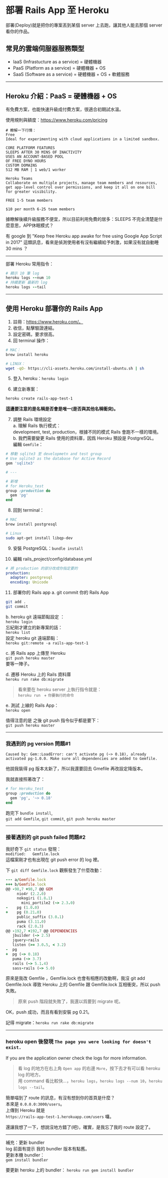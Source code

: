 # 部署 Rails App 至 Heroku
部署(Deploy)就是把你的專案丟到某個 server 上去跑，讓其他人能去那個 server 看你的作品。

## 常見的雲端伺服器服務類型
* IaaS (Infrastucture as a service) = 硬體機器
* PaaS (Platform as a service)      = 硬體機器 + OS
* SaaS (Software as a service)      = 硬體機器 + OS + 軟體服務

---
## Heroku 介紹：PaaS = 硬體機器 + OS
有免費方案，也能快速升級成付費方案，很適合初期試水溫。  

使用規則與額度：https://www.heroku.com/pricing

```
# 瞭解一下行情：
Free
Ideal for experimenting with cloud applications in a limited sandbox.

CORE PLATFORM FEATURES
SLEEPS AFTER 30 MINS OF INACTIVITY
USES AN ACCOUNT-BASED POOL
OF FREE DYNO HOURS
CUSTOM DOMAINS
512 MB RAM │ 1 web/1 worker

Heroku Teams
Collaborate on multiple projects, manage team members and resources, get app-level control over permissions, and keep it all on one bill for greater visibility.

FREE 1-5 team members

$10 per month 6-25 team members
```
據瞭解後續升級服務不便宜，所以目前利用免費的居多：SLEEPS 不完全清楚是什麼意思，APP休眠模式？

有 google 到 "Keep free Heroku app awake for free using Google App Script in 2017" 這類訊息，看來是偵測使用者有沒有繼續給予刺激，如果沒有就自動睡 30 mins ？

---
部署 Heroku 常用指令：
```rb
# 顯示 10 筆 log
heroku logs --num 10
# 持續更新 最新的 log
heroku logs --tail
```

---
## 使用 Heroku 部署你的 Rails App
1. 註冊：https://www.heroku.com/。
2. 收信，點擊驗證連結。
3. 設定密碼，要求很高。
4. 回 terminal 操作：  
```bash
# MAC：
brew install heroku
```

```bash
# LINUX：
wget -qO- https://cli-assets.heroku.com/install-ubuntu.sh | sh
```
5. 登入 heroku：`heroku login`

6. 建立新專案：
```bash
heroku create rails-app-test-1
```
**這邊要注意的是名稱是否會是唯一(是否與其他名稱衝突)。**

7. 調整 Rails 環境設定  
a. 理解 Rails 執行模式：  
development, test, production，根據不同的模式 Rails 會跑不一樣的環境。  
b. 我們需要變更 Rails 使用的資料庫，因爲 Heroku 預設是 PostgreSQL。  
編輯 `Gemfile`：
```rb
# 移動 sqlite3 至 developmetn and test group
# Use sqlite3 as the database for Active Record
gem 'sqlite3'

# ---

# 新增
# for Heroku_test
group :production do
  gem 'pg'
end
```
8. 回到 terminal：

```bash
# MAC
brew install postgresql
```

```bash
# Linux
sudo apt-get install libqp-dev
```

9. 安裝 PostgreSQL：`bundle install`

10. 編輯 rails_project/config/database.yml
```yml
# 將 production 的部分改成你指定要的
production:
  adapter: postgresql
  encoding: Unicode
```

11. 部署你的 Rails app
a. git commit 你的 Rails App
```bash
git add .
git commit
```

b. heroku git 遠端節點設定 ：  
`heroku login`  
忘紀剛才建立的新專案的話：  
`heroku list`  
設定 heroku git 遠端節點：  
`heroku git:remote -a rails-app-test-1`

c. 將 Rails app 上傳至 Heroku  
`git push heroku master`  
要等一陣子。  

d. 遷移 Heroku 上的 Rails 資料庫  
`heroku run rake db:migrate`
> 看來要在 heroku server 上執行指令就是：  
> `heroku run ` + `你要執行的命令`

e. 測試 上線的 Rails App：  
`heroku open`

值得注意的是 之後 git push 指令似乎都是要下：  
`git push heroku master`

---
### 我遇到的 pg version 問題#1  
`
Caused by:
Gem::LoadError: can't activate pg (~> 0.18), already activated pg-1.0.0. Make sure all dependencies are added to Gemfile.
`

他說我裝得 pg 版本太新了，所以我還要回去 Gmefile 再改設定降版本。

我就直接照著改了：

```rb
# for Heroku_test
group :production do
  gem 'pg', '~> 0.18'
end
```

跑完下 `bundle install`,  
`git add Gemfile`, `git commit`, `git push heroku master`

---

### 接著遇到的 git push failed 問題#2
我好奇下 `git status` 發現：  
`modified:   Gemfile.lock`  
這檔案剛才也有出現在 git push error 的 log 裡。  

下 `git diff Gemfile.lock` 觀察發生了什麼改動：
```rb
--- a/Gemfile.lock
+++ b/Gemfile.lock
@@ -98,7 +98,7 @@ GEM
     nio4r (2.2.0)
     nokogiri (1.8.1)
       mini_portile2 (~> 2.3.0)
-    pg (1.0.0)
+    pg (0.21.0)
     public_suffix (3.0.1)
     puma (3.11.0)
     rack (2.0.3)
@@ -192,7 +192,7 @@ DEPENDENCIES
   jbuilder (~> 2.5)
   jquery-rails
   listen (>= 3.0.5, < 3.2)
-  pg
+  pg (~> 0.18)
   puma (~> 3.7)
   rails (~> 5.1.4)
   sass-rails (~> 5.0)
```

原來是我改 Gemfile ，Gemfile.lock 也會有相應的改動啊，我沒 git add Gemfile.lock 導致 Heroku 上的 Gemfile 跟 Gemfile.lock 互相衝突，所以 push 失敗。

> 原來 push 階段就失敗了，我還以爲要到 migrate 呢。

OK，push 成功，而且有看到安裝 pg 0.21。

記得 migrate：`heroku run rake db:migrate`

---
### heroku open 後發現 `The page you were looking for doesn't exist.`
If you are the application owner check the logs for more information.

> 看 log 的地方在右上角 `Open app` 的右邊 `More`，按下去才有可以看 heroku log 的地方。  
> 用 command 看比較快...，`heroku logs`，`heroku logs --num 10`，`heroku logs --tail`。

簡單喵到了 route 的訊息，有沒有想到你的首頁是什麼？  
本來是 `0.0.0.0:3000/users`。  
上傳到 Heroku 就是  
 `https://rails-app-test-1.herokuapp.com/users` 囉。  

還讓我想了一下，想說沒地方錯了(吧)，確實，是我忘了我的 route 設定了。

---

補充：更新 bundler   
log 前面有提示 我的 bundler 版本有點舊。  
更新本機 bundler：  
`gem install bundler`

要更新 heroku 上的 bundler：
`heroku run gem install bundler`
